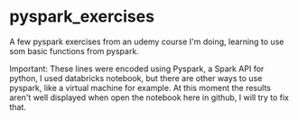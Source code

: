 # pyspark_exercises
A few pyspark exercises from an udemy course I'm doing, learning to use som basic functions from pyspark.

Important:
These lines were encoded using Pyspark, a Spark API for python, I used databricks notebook, but there are other ways to use pyspark, like a virtual machine for example. At this moment the results aren't well displayed when open the notebook here in github, I will try to fix that.

